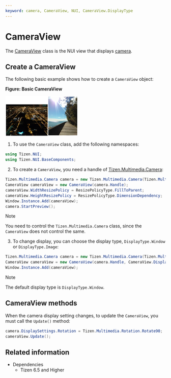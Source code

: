 ```yaml
---
keyword: camera, CameraView, NUI, CameraView.DisplayType
---
```


# CameraView

The [CameraView](/application/dotnet/api/TizenFX/API9/api/Tizen.NUI.BaseComponents.CameraView.html) class is the NUI view that displays [camera](../../multimedia/camera.md).


## Create a CameraView

The following basic example shows how to create a `CameraView` object:

**Figure: Basic CameraView**

![Basic CameraView](./media/camera_images.png)

1. To use the `CameraView` class, add the following namespaces:

```csharp
using Tizen.NUI;
using Tizen.NUI.BaseComponents;
```

2. To create a `CameraView`, you need a handle of [Tizen.Multimedia.Camera](../../multimedia/camera.md):

```csharp
Tizen.Multimedia.Camera camera = new Tizen.Multimedia.Camera(Tizen.Multimedia.CameraDevice.Front);
CameraView cameraView = new CameraView(camera.Handle);
cameraView.WidthResizePolicy = ResizePolicyType.FillToParent;
cameraView.HeightResizePolicy = ResizePolicyType.DimensionDependency;
Window.Instance.Add(cameraView);
camera.StartPreview();
```

> [!NOTE]
> You need to control the `Tizen.Multimedia.Camera` class, since the `CameraView` does not control the same.

3. To change display, you can choose the display type, `DisplayType.Window` or `DisplayType.Image`:

```csharp
Tizen.Multimedia.Camera camera = new Tizen.Multimedia.Camera(Tizen.Multimedia.CameraDevice.Front);
CameraView cameraView = new CameraView(camera.Handle, CameraView.DisplayType.Image);
Window.Instance.Add(cameraView);
```

> [!NOTE]
> The default display type is `DisplayType.Window`.


## CameraView methods

When the camera display setting changes, to update the `CameraView`, you must call the `Update()` method:

```csharp
camera.DisplaySettings.Rotation = Tizen.Multimedia.Rotation.Rotate90;
cameraView.Update();
```

## Related information
- Dependencies
  -   Tizen 6.5 and Higher
